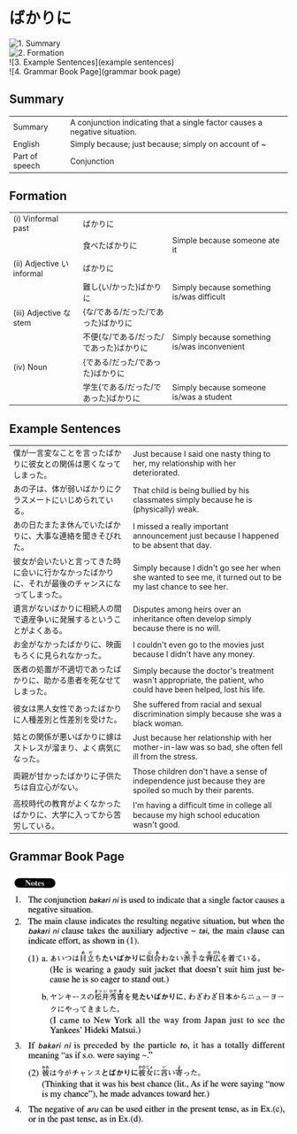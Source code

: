 # ばかりに

![1. Summary](summary)<br>
![2. Formation](formation)<br>
![3. Example Sentences](example sentences)<br>
![4. Grammar Book Page](grammar book page)<br>


## Summary

<table><tr>   <td>Summary</td>   <td>A conjunction indicating that a single factor causes a negative situation.</td></tr><tr>   <td>English</td>   <td>Simply because; just because; simply on account of ~</td></tr><tr>   <td>Part of speech</td>   <td>Conjunction</td></tr></table>

## Formation

<table class="table"><tbody><tr class="tr head"><td class="td"><span class="numbers">(i)</span> <span class="bold">Vinformal past</span></td><td class="td"><span class="concept">ばかりに</span></td><td class="td"></td></tr><tr class="tr"><td class="td"></td><td class="td"><span>食べた</span><span class="concept">ばかりに</span></td><td class="td"><span>Simple because someone ate it</span></td></tr><tr class="tr head"><td class="td"><span class="numbers">(ii)</span> <span class="bold">Adjective い informal</span></td><td class="td"><span class="concept">ばかりに</span></td><td class="td"></td></tr><tr class="tr"><td class="td"></td><td class="td"><span>難し{い/かった}</span><span class="concept">ばかりに</span></td><td class="td"><span>Simply because something is/was difficult</span></td></tr><tr class="tr head"><td class="td"><span class="numbers">(iii)</span> <span class="bold">Adjective な stem</span></td><td class="td"><span>{な/である/だった/であった}</span><span class="concept">ばかりに</span></td><td class="td"></td></tr><tr class="tr"><td class="td"></td><td class="td"><span>不便{な/である/だった/であった}</span><span class="concept">ばかりに</span></td><td class="td"><span>Simply because something is/was inconvenient</span></td></tr><tr class="tr head"><td class="td"><span class="numbers">(iv)</span> <span class="bold">Noun</span></td><td class="td"><span>{である/だった/であった}</span><span class="concept">ばかりに</span></td><td class="td"></td></tr><tr class="tr"><td class="td"></td><td class="td"><span>学生{である/だった/であった}</span><span class="concept">ばかりに</span></td><td class="td"><span>Simply because someone is/was a student</span></td></tr></tbody></table>

## Example Sentences

<table><tr>   <td>僕が一言変なことを言ったばかりに彼女との関係は悪くなってしまった。</td>   <td>Just because I said one nasty thing to her, my relationship with her deteriorated.</td></tr><tr>   <td>あの子は、体が弱いばかりにクラスメートにいじめられている。</td>   <td>That child is being bullied by his classmates simply because he is (physically) weak.</td></tr><tr>   <td>あの日たまたま休んでいたばかりに、大事な連絡を聞きそびれた。</td>   <td>I missed a really important announcement just because I happened to be absent that day.</td></tr><tr>   <td>彼女が会いたいと言ってきた時に会いに行かなかったばかりに、それが最後のチャンスになってしまった。</td>   <td>Simply because I didn't go see her when she wanted to see me, it turned out to be my last chance to see her.</td></tr><tr>   <td>遺言がないばかりに相続人の間で遺産争いに発展するということがよくある。</td>   <td>Disputes among heirs over an inheritance often develop simply because there is no will.</td></tr><tr>   <td>お金がなかったばかりに、映画もろくに見られなかった。</td>   <td>I couldn't even go to the movies just because I didn't have any money.</td></tr><tr>   <td>医者の処置が不適切であったばかりに、助かる患者を死なせてしまった。</td>   <td>Simply because the doctor's treatment wasn't appropriate, the patient, who could have been helped, lost his life.</td></tr><tr>   <td>彼女は黒人女性であったばかりに人種差別と性差別を受けた。</td>   <td>She suffered from racial and sexual discrimination simply because she was a black woman.</td></tr><tr>   <td>姑との関係が悪いばかりに嫁はストレスが溜まり、よく病気になった。</td>   <td>Just because her relationship with her mother-in-law was so bad, she often fell ill from the stress.</td></tr><tr>   <td>両親が甘かったばかりに子供たちは自立心がない。</td>   <td>Those children don't have a sense of independence just because they are spoiled so much by their parents.</td></tr><tr>   <td>高校時代の教育がよくなかったばかりに、大学に入ってから苦労している。</td>   <td>I'm having a difﬁcult time in college all because my high school education wasn't good.</td></tr></table>

## Grammar Book Page

![](../img/Advancedばかりに.png)

